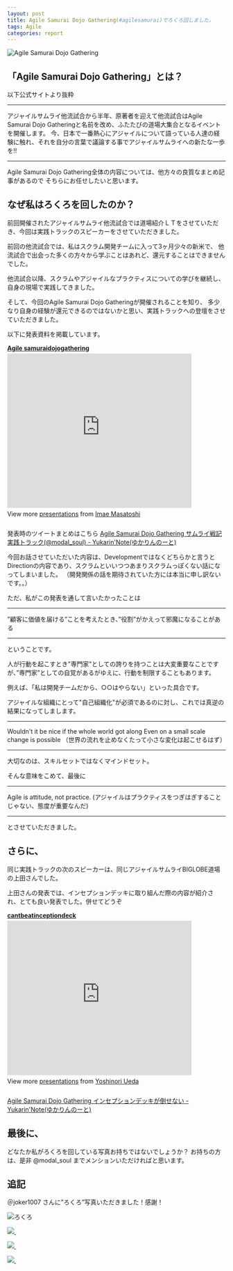 ```yaml
---
layout: post
title: Agile Samurai Dojo Gathering(#agilesamurai)でろくろ回しました。
tags: Agile
categories: report
---
```


![Agile Samurai Dojo Gathering](http://capture.heartrails.com/400x200/cool/shorten?http://agile-samurai-ja.github.com/dojo-gathering/2012/index.html)

## 「Agile Samurai Dojo Gathering」とは？

以下公式サイトより抜粋

<hr/>
アジャイルサムライ他流試合から半年、原著者を迎えて他流試合はAgile Samurai Dojo Gatheringと名前を改め、ふたたびの道場大集合となるイベントを開催します。
今、日本で一番熱心にアジャイルについて語っている人達の経験に触れ、それを自分の言葉で議論する事でアジャイルサムライへの新たな一歩を!!

<hr/>


Agile Samurai Dojo Gathering全体の内容については、他方々の良質なまとめ記事があるので
そちらにお任せしたいと思います。


## なぜ私はろくろを回したのか？
前回開催されたアジャイルサムライ他流試合では道場紹介ＬＴをさせていただき、今回は実践トラックのスピーカーをさせていただきました。

前回の他流試合では、私はスクラム開発チームに入って3ヶ月少々の新米で、
他流試合で出会った多くの方々から学ぶことはあれど、還元することはできませんでした。

他流試合以降、スクラムやアジャイルなプラクティスについての学びを継続し、自身の現場で実践してきました。

そして、今回のAgile Samurai Dojo Gatheringが開催されることを知り、
多少なり自身の経験が還元できるのではないかと思い、実践トラックへの登壇をさせていただきました。

以下に発表資料を掲載しています。

<div style="width:425px" id="__ss_12147199"> 
<strong style="display:block;margin:12px 0 4px">
<a href="http://www.slideshare.net/modalsoul/agile-samuraidojogathering" title="Agile samuraidojogathering" target="_blank">Agile samuraidojogathering</a>
</strong> 
<iframe src="http://www.slideshare.net/slideshow/embed_code/12147199" width="425" height="355" frameborder="0" marginwidth="0" marginheight="0" scrolling="no">
</iframe> 
<div style="padding:5px 0 12px"> View more 
<a href="http://www.slideshare.net/" target="_blank">presentations</a>
 from 
<a href="http://www.slideshare.net/modalsoul" target="_blank">Imae Masatoshi</a> 
</div> 
</div>

発表時のツイートまとめはこちら
[Agile Samurai Dojo Gathering サムライ戦記 実践トラック(@modal_soul)  - Yukarin'Note(ゆかりんのーと)](https://yukar.in/note/ckFofk)


今回お話させていただいた内容は、Developmentではなくどちらかと言うとDirectionの内容であり、スクラムといいつつあまりスクラムっぽくない話になってしまいました。
（開発関係の話を期待されていた方には本当に申し訳ないです。。）

ただ、私がこの発表を通して言いたかったことは

<hr/>
”顧客に価値を届ける”ことを考えたとき、”役割”がかえって邪魔になることがある
<hr/>

ということです。

人が行動を起こすとき"専門家"としての誇りを持つことは大変重要なことですが、”専門家”としての自覚があるがゆえに、行動を制限することもあります。


例えば、「私は開発チームだから、○○はやらない」といった具合です。


アジャイルな組織にとって"自己組織化"が必須であるのに対し、これでは真逆の結果になってしまします。


<hr/>
Wouldn't it be nice if the whole world got along Even on a small scale change is possible
（世界の流れを止めなくたって小さな変化は起こせるはず）
<hr/>


大切なのは、スキルセットではなくマインドセット。

そんな意味をこめて、最後に

<hr/>
Agile is attitude, not practice.
(アジャイルはプラクティスをつぎはぎすることじゃない、態度が重要なんだ)
<hr/>

とさせていただきました。



## さらに、
同じ実践トラックの次のスピーカーは、同じアジャイルサムライBIGLOBE道場の上田さんでした。

上田さんの発表では、インセプションデッキに取り組んだ際の内容が紹介され、とても良い発表でした。併せてどうぞ

<div style="width:425px" id="__ss_12136492"> <strong style="display:block;margin:12px 0 4px">
<a href="http://www.slideshare.net/uedayo/cantbeatinceptiondeck" title="cantbeatinceptiondeck" target="_blank">cantbeatinceptiondeck</a>
</strong> 
<iframe src="http://www.slideshare.net/slideshow/embed_code/12136492" width="425" height="355" frameborder="0" marginwidth="0" marginheight="0" scrolling="no">
</iframe> 
<div style="padding:5px 0 12px"> View more 
<a href="http://www.slideshare.net/" target="_blank">presentations</a> from 
<a href="http://www.slideshare.net/uedayo" target="_blank">Yoshinori Ueda
</a> 
</div> 
</div>

[Agile Samurai Dojo Gathering インセプションデッキが倒せない - Yukarin'Note(ゆかりんのーと)](https://yukar.in/note/ckFof8)

## 最後に、
どなたか私がろくろを回している写真お持ちではないでしょうか？
お持ちの方は、是非 @modal_soul までメンションいただければと思います。

## 追記
 ＠joker1007 さんに”ろくろ”写真いただきました！感謝！
 
![ろくろ](http://a.yfrog.com/img859/9978/34kba.jpg)


<a href="http://www.amazon.co.jp/gp/product/4274068560/ref=as_li_ss_il?ie=UTF8&tag=modalsoul-22&linkCode=as2&camp=247&creative=7399&creativeASIN=4274068560"><img border="0" src="http://ws.assoc-amazon.jp/widgets/q?_encoding=UTF8&Format=_SL110_&ASIN=4274068560&MarketPlace=JP&ID=AsinImage&WS=1&tag=modalsoul-22&ServiceVersion=20070822" >
</a>
<img src="http://www.assoc-amazon.jp/e/ir?t=modalsoul-22&l=as2&o=9&a=4274068560" width="1" height="1" border="0" alt="" style="border:none !important; margin:0px !important;" />

<a href="http://www.amazon.co.jp/gp/product/B004IEAZ18/ref=as_li_ss_il?ie=UTF8&tag=modalsoul-22&linkCode=as2&camp=247&creative=7399&creativeASIN=B004IEAZ18"><img border="0" src="http://ws.assoc-amazon.jp/widgets/q?_encoding=UTF8&Format=_SL110_&ASIN=B004IEAZ18&MarketPlace=JP&ID=AsinImage&WS=1&tag=modalsoul-22&ServiceVersion=20070822" >
</a>
<img src="http://www.assoc-amazon.jp/e/ir?t=modalsoul-22&l=as2&o=9&a=B004IEAZ18" width="1" height="1" border="0" alt="" style="border:none !important; margin:0px !important;" />

<a href="http://www.amazon.co.jp/gp/product/B0058EWGK0/ref=as_li_ss_il?ie=UTF8&tag=modalsoul-22&linkCode=as2&camp=247&creative=7399&creativeASIN=B0058EWGK0"><img border="0" src="http://ws.assoc-amazon.jp/widgets/q?_encoding=UTF8&Format=_SL110_&ASIN=B0058EWGK0&MarketPlace=JP&ID=AsinImage&WS=1&tag=modalsoul-22&ServiceVersion=20070822" >
</a>
<img src="http://www.assoc-amazon.jp/e/ir?t=modalsoul-22&l=as2&o=9&a=B0058EWGK0" width="1" height="1" border="0" alt="" style="border:none !important; margin:0px !important;" />
